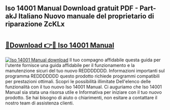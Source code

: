 ## Iso 14001 Manual Download gratuit PDF - Part-akJ Italiano Nuovo manuale del proprietario di riparazione ZcKLx

# <h2><a href="http://dfe9h2g.blite.top/?on=Iso+14001+Manual">🔗Download 👉🔴 Iso 14001 Manual</a></h2>

[![Iso 14001 Manual download](https://i.imgur.com/lujVjoI.png)](http://dfe9h2g.blite.top/?on=Iso+14001+Manual)
Il tuo compagno affidabile questa guida per l'utente fornisce una guida affidabile per il funzionamento e la manutenzione sicuri del tuo nuovo REDDDDDDD. Informazioni importanti sul programma REDDDDDDD questo prodotto richiede programmi compatibili per prestazioni ottimali. Scopri le possibilità illimitate Dell'elenco delle funzionalità con il tuo nuovo Iso 14001 Manual. Ci auguriamo che Iso 14001 Manual sia stata una risorsa utile e Informativa per iniziare con il tuo nuovo prodotto. Se hai bisogno di aiuto o chiarimenti, non esitare a contattare il nostro team di assistenza clienti.
